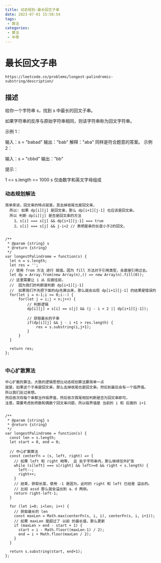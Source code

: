 ```yaml
---
title: 动态规划-最长回文子串
date: 2023-07-01 15:58:54
tags:
 - 算法
categories:
 - 算法
 - 中等
---
```


# 最长回文子串

```
https://leetcode.cn/problems/longest-palindromic-substring/description/
```

## 描述

给你一个字符串 s，找到 s 中最长的回文子串。

如果字符串的反序与原始字符串相同，则该字符串称为回文字符串。

 

示例 1：

输入：s = "babad"
输出："bab"
解释："aba" 同样是符合题意的答案。
示例 2：

输入：s = "cbbd"
输出："bb"
 

提示：

1 <= s.length <= 1000
s 仅由数字和英文字母组成


### 动态规划解法

    简单来说，回文串的特点就是，其去掉收尾也是回文串，
      所以: 如果 dp[i][j] 是回文串，那么 dp[i+1][j-1] 也应该是回文串。
      所以 判断 dp[i][j] 是否是回文串的方法
        1、s[i] === s[j] && dp[i+1][j-1] === true
        2、s[i] === s[j] && j-i<2 // 表明是串的长度小于2的回文。

```

/**
 * @param {string} s
 * @return {string}
 */
var longestPalindrome = function(s) {
  let n = s.length;
  let res = '';
  // 使用 from 方法 进行 赋值。因为 fill 方法对于引用类型，会直接引用过去。
  let dp = Array.from(new Array(n),() => new Array(n).fill(0));
  // 这里需要让 i 从 后面往前，
  //  因为我们的判断是判断 dp[i+1][j-1] 
  //  如果我们不先把下面的dp先算出来，那么就会出现 dp[i+1][j-1] 的结果是错误的
  for(let i = n-1;i >= 0;i--) {
      for(let j = i;j < n;j++) {
          // 判断逻辑
          dp[i][j] = s[i] == s[j] && (j - i < 2 || dp[i+1][j-1]);

          // 获取最长的子串
          if(dp[i][j] && j - i +1 > res.length) {
              res = s.substring(i,j+1);
          }
      }
  }

  return res;
};


```


### 中心扩散算法

    中心扩散的算法，大致的逻辑思想比动态规划算法要简单一点
    就是，如果这个子串是回文串，那么去掉收尾也是回文串。然后到最后会有一个临界值。
    所以我们反过来想。
    然后依次将每个串都当作临界值，然后依次首尾相加判断是否为回文串即可。
    注意，需要考虑到奇数和偶数个回文串问题，所以临界值是 当前的 i 和 后面的 i+1

```

/**
 * @param {string} s
 * @return {string}
 */
var longestPalindrome = function(s) {
  const len = s.length;
  let start = 0, end = 0;

  // 中心扩散算法
  const centerFn = (s, left, right) => {
    // 如果 left 和 right 相等， 且 处于字符串内，那么继续往外扩张
    while (s[left] === s[right] && left>=0 && right < s.length) {
      left--;
      right++;
    }
    // 结束，获取长度，使用 -1 是因为，此时的 right 和 left 已经是 溢出的。
    // 比如 assd 那么就会溢出到 a、d 两侧。
    return right-left-1;
  }

  for (let i=0; i<len; i++) {
    // 获取最长的 len
    const maxLen = Math.max(centerFn(s, i, i), centerFn(s, i, i+1));
    // 如果 maxLen 是超过了 以前 的最长值，那么更新
    if (maxLen > end - start + 1) {
      start = i - Math.floor((maxLen-1) / 2);
      end = i + Math.floor(maxLen / 2);
    }
  }

  return s.substring(start, end+1);
};

```
